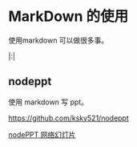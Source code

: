 # MarkDown 的使用

使用markdown 可以做很多事。

|:|

## nodeppt

使用 markdown 写 ppt。


https://github.com/ksky521/nodeppt


[nodePPT 网络幻灯片](https://www.oschina.net/p/nodeppt?hmsr=aladdin1e1)
